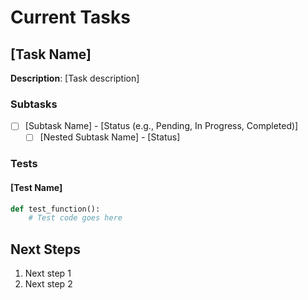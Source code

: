 # Current Tasks

## [Task Name]
**Description**: [Task description]

### Subtasks
- [ ] [Subtask Name] - [Status (e.g., Pending, In Progress, Completed)]
  - [ ] [Nested Subtask Name] - [Status]

### Tests
#### [Test Name]
```python
def test_function():
    # Test code goes here
```

## Next Steps
1. Next step 1
2. Next step 2
